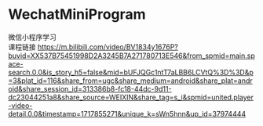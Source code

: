# WechatMiniProgram
微信小程序学习         
课程链接 https://m.bilibili.com/video/BV1834y1676P?buvid=XX537B75451998D2A3245B7A271780713E546&from_spmid=main.space-search.0.0&is_story_h5=false&mid=bUFJQGc1ntT7aLBB6LCVtQ%3D%3D&p=3&plat_id=116&share_from=ugc&share_medium=android&share_plat=android&share_session_id=313386b8-fc18-44dc-9d11-dc23044251a8&share_source=WEIXIN&share_tag=s_i&spmid=united.player-video-detail.0.0&timestamp=1717855271&unique_k=sWn5hnn&up_id=37974444
